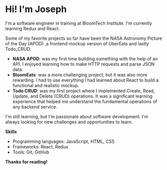 # Hi! I'm Joseph

I'm a software engineer in training at BloomTech Institute. I'm currently learning Redux and React.

Some of my favorite projects so far have been the NASA Astronomy Picture of the Day (APOD) ,a frontend mockup version of UberEats and lastly Todo_CRUD.

* **NASA APOD**: was my first time building something with the help of an API. I enjoyed learning how to make HTTP requests and parse JSON data.
* **BloomEats**: was a more challenging project, but it was also more rewarding. I had to use everything I had learned about React to build a functional and realistic mockup.
* **Todo CRUD**: was my first project where I implemented Create, Read, Update, and Delete (CRUD) operations. It was a significant learning experience that helped me understand the fundamental operations of any backend service.

I'm still learning, but I'm passionate about software development. I'm always looking for new challenges and opportunities to learn.

**Skills**

* Programming languages: JavaScript, HTML, CSS
* Frameworks: React, Redux
* Tools: Git, GitHub

**Thanks for reading!**
